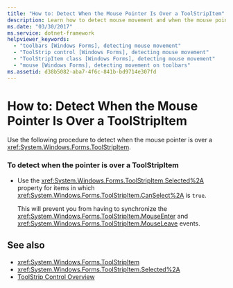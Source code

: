 ```yaml
---
title: "How to: Detect When the Mouse Pointer Is Over a ToolStripItem"
description: Learn how to detect mouse movement and when the mouse pointer is position over a ToolStripItem.
ms.date: "03/30/2017"
ms.service: dotnet-framework
helpviewer_keywords: 
  - "toolbars [Windows Forms], detecting mouse movement"
  - "ToolStrip control [Windows Forms], detecting mouse movement"
  - "ToolStripItem class [Windows Forms], detecting mouse movement"
  - "mouse [Windows Forms], detecting movement on toolbars"
ms.assetid: d38b5082-aba7-4f6c-841b-bd9714e307fd
---
```

# How to: Detect When the Mouse Pointer Is Over a ToolStripItem

Use the following procedure to detect when the mouse pointer is over a <xref:System.Windows.Forms.ToolStripItem>.  
  
### To detect when the pointer is over a ToolStripItem  
  
- Use the <xref:System.Windows.Forms.ToolStripItem.Selected%2A> property for items in which <xref:System.Windows.Forms.ToolStripItem.CanSelect%2A> is `true`.  
  
     This will prevent you from having to synchronize the <xref:System.Windows.Forms.ToolStripItem.MouseEnter> and <xref:System.Windows.Forms.ToolStripItem.MouseLeave> events.  
  
## See also

- <xref:System.Windows.Forms.ToolStripItem>
- <xref:System.Windows.Forms.ToolStripItem.Selected%2A>
- [ToolStrip Control Overview](toolstrip-control-overview-windows-forms.md)
